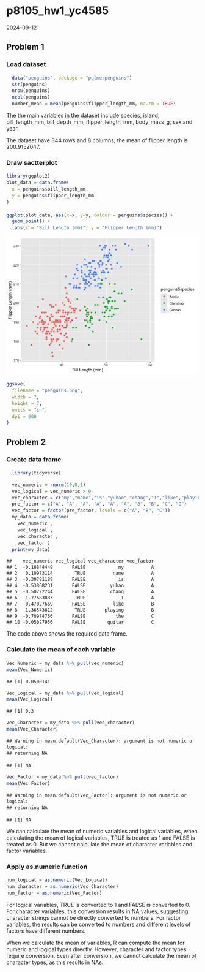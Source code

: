 p8105_hw1_yc4585
================
2024-09-12

## Problem 1

### Load dataset

``` r
  data("penguins", package = "palmerpenguins")
  str(penguins)
  nrow(penguins)
  ncol(penguins)
  number_mean = mean(penguins$flipper_length_mm, na.rm = TRUE)
```

The the main variables in the dataset include species, island,
bill_length_mm, bill_depth_mm, flipper_length_mm, body_mass_g, sex and
year.

The dataset have 344 rows and 8 columns, the mean of flipper length is
200.9152047.

### Draw sactterplot

``` r
library(ggplot2)
plot_data = data.frame(
  x = penguins$bill_length_mm,
  y = penguins$flipper_length_mm
)

ggplot(plot_data, aes(x=x, y=y, colour = penguins$species)) + 
  geom_point() +
  labs(x = "Bill Length (mm)", y = "Flipper Length (mm)")
```

![](p8105_hw1_yc4585_files/figure-gfm/scatterplot-1.png)<!-- -->

``` r
ggsave(
  filename = "penguins.png", 
  width = 7,                     
  height = 7,                    
  units = "in",                   
  dpi = 600                      
)
```

## Problem 2

### Create data frame

``` r
  library(tidyverse)
```

``` r
  vec_numeric = rnorm(10,0,1)
  vec_logical = vec_numeric > 0
  vec_character = c("my","name","is","yuhao","chang","I","like","playing","the","guitar")
  pre_factor = c("A", "A", "A", "A", "A", "A", "B", "B", "C", "C")
  vec_factor = factor(pre_factor, levels = c("A", "B", "C"))
  my_data = data.frame(
    vec_numeric ,
    vec_logical ,
    vec_character ,
    vec_factor )
  print(my_data)
```

    ##    vec_numeric vec_logical vec_character vec_factor
    ## 1  -0.16844449       FALSE            my          A
    ## 2   0.10973114        TRUE          name          A
    ## 3  -0.30781189       FALSE            is          A
    ## 4  -0.53808231       FALSE         yuhao          A
    ## 5  -0.50722244       FALSE         chang          A
    ## 6   1.77683883        TRUE             I          A
    ## 7  -0.47027669       FALSE          like          B
    ## 8   1.36543612        TRUE       playing          B
    ## 9  -0.70974766       FALSE           the          C
    ## 10 -0.05027956       FALSE        guitar          C

The code above shows the required data frame.

### Calculate the mean of each variable

``` r
Vec_Numeric = my_data %>% pull(vec_numeric)
mean(Vec_Numeric)
```

    ## [1] 0.0500141

``` r
Vec_Logical = my_data %>% pull(vec_logical)
mean(Vec_Logical)
```

    ## [1] 0.3

``` r
Vec_Character = my_data %>% pull(vec_character)
mean(Vec_Character)
```

    ## Warning in mean.default(Vec_Character): argument is not numeric or logical:
    ## returning NA

    ## [1] NA

``` r
Vec_Factor = my_data %>% pull(vec_factor)
mean(Vec_Factor)
```

    ## Warning in mean.default(Vec_Factor): argument is not numeric or logical:
    ## returning NA

    ## [1] NA

We can calculate the mean of numeric variables and logical variables,
when calculating the mean of logical variables, TRUE is treated as 1 and
FALSE is treated as 0. But we cannot calculate the mean of character
variables and factor variables.

### Apply as.numeric function

``` r
num_logical = as.numeric(Vec_Logical)
num_character = as.numeric(Vec_Character)
num_factor = as.numeric(Vec_Factor)
```

For logical variables, TRUE is converted to 1 and FALSE is converted to
0. For character variables, this conversion results in NA values,
suggesting character strings cannot be directly converted to numbers.
For factor variables, the results can be converted to numbers and
different levels of factors have different numbers.

When we calculate the mean of variables, R can compute the mean for
numeric and logical types directly. However, character and factor types
require conversion. Even after conversion, we cannot calculate the mean
of character types, as this results in NAs.
